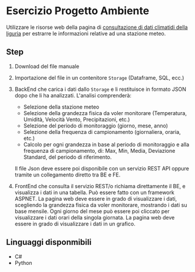 # Esercizio Progetto Ambiente

Utilizzare le risorse web della pagina di [consultazione di dati climatidi della liguria](https://ambientepub.regione.liguria.it/SiraQualMeteo/script/PubAccessoDatiMeteo.asp) per estrarre le informazioni relative ad una stazione meteo.

## Step

1. Download del file manuale
2. Importazione del file in un contenitore `Storage` (Dataframe, SQL, ecc.)
3. BackEnd che carica i dati dallo `Storage` e li restituisce in formato JSON dopo che li ha analizzati. L'analisi comprenderà:
    - Selezione della stazione meteo
    - Selezione della grandezza fisica da voler monitorare (Temperatura, Umidità, Velocità Vento, Precipitazioni, etc.)
    - Selezione del periodo di monitoraggio (giorno, mese, anno)
    - Selezione della frequenza di campionamento (giornaliera, oraria, etc.)
    - Calcolo per ogni grandezza in base al periodo di monitoraggio e alla frequenza di campionamento, di: Max, Min, Media, Deviazione Standard, del periodo di riferimento.

    Il file Json deve essere poi disponibile con un servizio REST API oppure tramite un collegamento diretto tra BE e FE.

4. FrontEnd che consulta il servizio REST/o richiama direttamente il BE, e visualizza i dati in una tabella. Può essere fatto con un framework ASPNET. La pagina web deve essere in grado di visualizzare i dati, scegliendo la grandezza fisica da voler monitorare, mostrando i dati su base mensile. Ogni giorno del mese può essere poi cliccato per visualizzare i dati orari della singola giornata. La pagina web deve essere in grado di visualizzare i dati in un grafico.

## Linguaggi disponmibili

- C#
- Python
